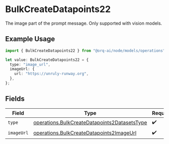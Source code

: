 # BulkCreateDatapoints22

The image part of the prompt message. Only supported with vision models.

## Example Usage

```typescript
import { BulkCreateDatapoints22 } from "@orq-ai/node/models/operations";

let value: BulkCreateDatapoints22 = {
  type: "image_url",
  imageUrl: {
    url: "https://unruly-runway.org",
  },
};
```

## Fields

| Field                                                                                                        | Type                                                                                                         | Required                                                                                                     | Description                                                                                                  |
| ------------------------------------------------------------------------------------------------------------ | ------------------------------------------------------------------------------------------------------------ | ------------------------------------------------------------------------------------------------------------ | ------------------------------------------------------------------------------------------------------------ |
| `type`                                                                                                       | [operations.BulkCreateDatapoints2DatasetsType](../../models/operations/bulkcreatedatapoints2datasetstype.md) | :heavy_check_mark:                                                                                           | N/A                                                                                                          |
| `imageUrl`                                                                                                   | [operations.BulkCreateDatapoints2ImageUrl](../../models/operations/bulkcreatedatapoints2imageurl.md)         | :heavy_check_mark:                                                                                           | N/A                                                                                                          |